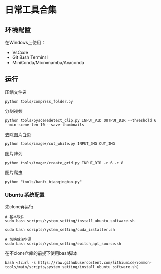 
# 日常工具合集

## 环境配置

在Windows上使用：
- VsCode 
- Git Bash Terminal 
- MiniConda/Micromamba/Anaconda

## 运行

压缩文件夹
```
python tools/compress_folder.py
```

分割视频
```
python tools/pyscenedetect_clip.py INPUT_VID OUTPUT_DIR --threshold 6 --min-scene-len 10 --save-thumbnails
```

去除图片白边
```
python tools/images/cut_white.py INPUT_IMG OUT_IMG
```

图片阵列
```
python tools/images/create_grid.py INPUT_DIR -r 6 -c 8
```

图片爬虫
```
python "tools/banfo_biaoqingbao.py"
```

### Ubuntu 系统配置

先clone再运行
```
# 基本软件
sudo bash scripts/system_setting/install_ubuntu_software.sh

sudo bash scripts/system_setting/cuda_installer.sh

# 切换成清华源
sudo bash scripts/system_setting/switch_apt_source.sh
```


在不clone仓库的前提下使用bash脚本
```
bash <(curl -s https://raw.githubusercontent.com/lithiumice/common-tools/main/scripts/system_setting/install_ubuntu_software.sh)
```
